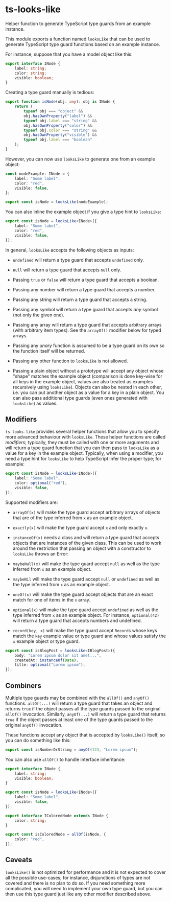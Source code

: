 # ts-looks-like

Helper function to generate TypeScript type guards from an example instance.

This module exports a function named `looksLike` that can be used to generate
TypeScript type guard functions based on an example instance.

For instance, suppose that you have a model object like this:

```ts
export interface INode {
    label: string;
    color: string;
    visible: boolean;
}
```

Creating a type guard manually is tedious:

```ts
export function isNode(obj: any): obj is INode {
    return (
        typeof obj === "object" &&
        obj.hasOwnProperty("label") &&
        typeof obj.label === "string" &&
        obj.hasOwnProperty("color") &&
        typeof obj.color === "string" &&
        obj.hasOwnProperty("visible") &&
        typeof obj.label === "boolean"
    );
}
```

However, you can now use `looksLike` to generate one from an example object:

```ts
const nodeExample: INode = {
    label: "Some label",
    color: "red",
    visible: false,
};

export const isNode = looksLike(nodeExample);
```

You can also inline the example object if you give a type hint to `looksLike`:

```ts
export const isNode = looksLike<INode>({
    label: "Some label",
    color: "red",
    visible: false,
});
```

In general, `looksLike` accepts the following objects as inputs:

-   `undefined` will return a type guard that accepts `undefined` only.

-   `null` will return a type guard that accepts `null` only.

-   Passing `true` or `false` will return a type guard that accepts a boolean.

-   Passing any number will return a type guard that accepts a number.

-   Passing any string will return a type guard that accepts a string.

-   Passing any symbol will return a type guard that accepts _any_ symbol (not
    only the given one).

-   Passing any array will return a type guard that accepts arbitrary arrays
    (with arbitrary item types). See the `arrayOf()` modifier below for typed
    arrays.

-   Passing any _unary_ function is assumed to be a type guard on its own so
    the function itself will be returned.

-   Passing any other function to `looksLike` is not allowed.

-   Passing a plain object without a prototype will accept any object whose
    "shape" matches the example object (comparison is done key-wise for all keys
    in the example object, values are also treated as examples recursively using
    `looksLike`). Objects can also be nested in each other, i.e. you can put
    another object as a value for a key in a plain object. You can also pass
    additional type guards (even ones generated with `looksLike`) as values.

## Modifiers

`ts-looks-like` provides several helper functions that allow you to specify
more advanced behaviour with `looksLike`. These helper functions are called
_modifiers_; typically, they must be called with one or more arguments and
will return a type guard function that you can then pass to `looksLike` as
a value for a key in the example object. Typically, when using a modifier,
you need a type hint for `looksLike` to help TypeScript infer the proper
type; for example:

```ts
export const isNode = looksLike<INode>({
    label: "Some label",
    color: optional("red"),
    visible: false,
});
```

Supported modifiers are:

-   `arrayOf(x)` will make the type guard accept arbitrary arrays of objects
    that are of the type inferred from `x` as an example object.

-   `exactly(x)` will make the type guard accept `x` and only exactly `x`.

-   `instanceOf(x)` needs a class and will return a type guard that accepts
    objects that are instances of the given class. This can be used to work
    around the restriction that passing an object with a constructor to
    `looksLike` throws an Error:

-   `maybeNull(x)` will make the type guard accept `null` as well as the
    type inferred from `x` as an example object.

-   `maybeNil` will make the type guard accept `null` or `undefined` as well as
    the type inferred from `x` as an example object.

-   `oneOf(x)` will make the type guard accept objects that are an exact match
    for one of items in the `x` array.

-   `optional(x)` will make the type guard accept `undefined` as well as the
    type inferred from `x` as an example object. For instance, `optional(42)`
    will return a type guard that accepts numbers and undefined.

-   `record(key, x)` will make the type guard accept `Record`s whose keys
    match the `key` example value or type guard and whose values satisfy
    the `x` example object or type guard.

```ts
export const isBlogPost = looksLike<IBlogPost>({
    body: "Lorem ipsum dolor sit amet...",
    createdAt: instanceOf(Date),
    title: optional("Lorem ipsum"),
});
```

## Combiners

Multiple type guards may be combined with the `allOf()` and `anyOf()`
functions. `allOf(...)` will return a type guard that takes an object and
returns `true` if the object passes all the type guards passed to the
original `allOf()` invocation. Similarly, `anyOf(...)` will return a type
guard that returns `true` if the object passes at least one of the type
guards passed to the original `anyOf()` invocation.

These functions accept any object that is accepted by `looksLike()` itself,
so you can do something like this:

```ts
export const isNumberOrString = anyOf(123, "Lorem ipsum");
```

You can also use `allOf()` to handle interface inheritance:

```ts
export interface INode {
    label: string;
    visible: boolean;
}

export const isNode = looksLike<INode>({
    label: "Some label",
    visible: false,
});

export interface IColoredNode extends INode {
    color: string;
}

export const isColoredNode = allOf(isNode, {
    color: "red",
});
```

## Caveats

`looksLike()` is not optimized for performance and it is not expected to cover
all the possible use-cases; for instance, disjunctions of types are not covered
and there is no plan to do so. If you need something more complicated, you will
need to implement your own type guard, but you can then use this type guard
just like any other modifier described above.
